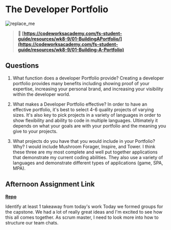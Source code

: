 # The Developer Portfolio

![replace_me](https://codeworks.blob.core.windows.net/public/assets/img/illustrations/placeholder.svg)

> **📖 [https://codeworksacademy.com/fs-student-guide/resources/wk8-9/01-BuildingAPortfolio/](https://codeworksacademy.com/fs-student-guide/resources/wk8-9/01-Building-A-Portfolio)**

## Questions

1. What function does a developer Portfolio provide?
Creating a developer portfolio provides many benefits including showing proof of your expertise, increasing your personal brand, and increasing your visibility within the developer world. 

2. What makes a Developer Portfolio effective?
In order to have an effective portfolio, it's best to select 4-6 quality projects of varying sizes. It's also key to pick projects in a variety of languages in order to show flexibility and ability to code in multiple languages. Ultimately it depends on what your goals are with your portfolio and the meaning you give to your projects.

3. What projects do you have that you would include in your Portfolio? Why?
I would include Mushroom Forager, Inspire, and Tower. I think these three are my most complete and well put together applications that demonstrate my current coding abilities. They also use a variety of languages and demonstrate different types of applications (game, SPA, MPA).

## Afternoon Assignment Link

**[Repo](https://github.com/JordanlDiaz/<ASSIGNMENT_REPO>)**

Identify at least 1 takeaway from today's work
Today we formed groups for the capstone. We had a lot of really great ideas and I'm excited to see how this all comes together. As scrum master, I need to look more into how to structure our team chats.
